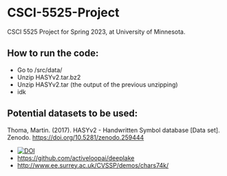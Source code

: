 # CSCI-5525-Project
CSCI 5525 Project for Spring 2023, at University of Minnesota.

## How to run the code:
- Go to /src/data/ 
- Unzip HASYv2.tar.bz2
- Unzip HASYv2.tar (the output of the previous unzipping)
- idk

## Potential datasets to be used:

Thoma, Martin. (2017). HASYv2 - Handwritten Symbol database [Data set]. Zenodo. https://doi.org/10.5281/zenodo.259444

- [![DOI](https://zenodo.org/badge/DOI/10.5281/zenodo.259444.svg)](https://doi.org/10.5281/zenodo.259444)
- https://github.com/activeloopai/deeplake
- http://www.ee.surrey.ac.uk/CVSSP/demos/chars74k/
